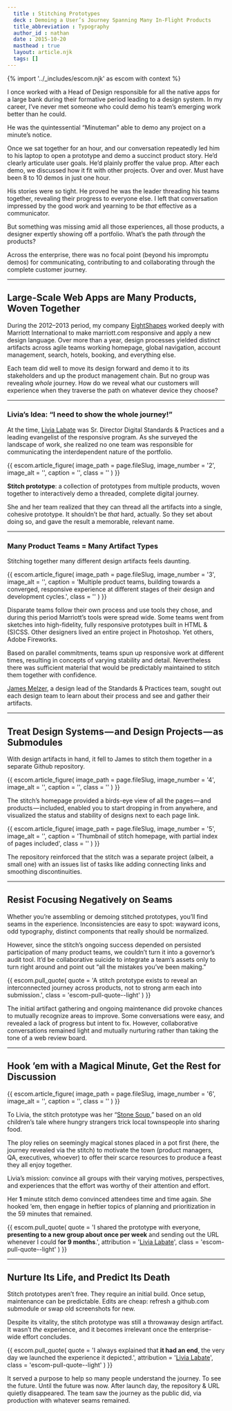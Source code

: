 ```yaml
---
  title : Stitching Prototypes
  deck : Demoing a User’s Journey Spanning Many In-Flight Products
  title_abbreviation : Typography
  author_id : nathan
  date : 2015-10-20
  masthead : true
  layout: article.njk
  tags: []
---
```

{% import '../_includes/escom.njk' as escom with context %}

I once worked with a Head of Design responsible for all the native apps for a large bank during their formative period leading to a design system. In my career, I’ve never met someone who could demo his team’s emerging work better than he could.

He was the quintessential “Minuteman” able to demo any project on a minute’s notice.

Once we sat together for an hour, and our conversation repeatedly led him to his laptop to open a prototype and demo a succinct product story. He’d clearly articulate user goals. He’d plainly proffer the value prop. After each demo, we discussed how it fit with other projects. Over and over. Must have been 8 to 10 demos in just one hour.

His stories were so tight. He proved he was the leader threading his teams together, revealing their progress to everyone else. I left that conversation impressed by the good work and yearning to be _that_ effective as a communicator.

But something was missing amid all those experiences, all those products, a designer expertly showing off a portfolio. What’s the path _through_ the products?

Across the enterprise, there was no focal point (beyond his impromptu demos) for communicating, contributing to and collaborating through the complete customer journey.

* * *

## Large-Scale Web Apps are Many Products, Woven&nbsp;Together

During the 2012–2013 period, my company [EightShapes](http://www.eightshapes.com/) worked deeply with Marriott International to make marriott.com responsive and apply a new design language. Over more than a year, design processes yielded distinct artifacts across agile teams working homepage, global navigation, account management, search, hotels, booking, and everything else.

Each team did well to move its design forward and demo it to its stakeholders and up the product management chain. But no group was revealing _whole_ journey. How do we reveal what our customers will experience when they traverse the path on whatever device they choose?

* * *

### Livia’s Idea: “I need to show the whole journey!”

At the time, [Livia Labate](https://www.linkedin.com/in/livlab) was Sr. Director Digital Standards & Practices and a leading evangelist of the responsive program. As she surveyed the landscape of work, she realized no one team was responsible for communicating the interdependent nature of the portfolio.



  {{ escom.article_figure(
      image_path = page.fileSlug,
      image_number = '2',
      image_alt = '',
      caption = '',
      class = ''
  ) }}



**Stitch prototype**: a collection of prototypes from multiple products, woven together to interactively demo a threaded, complete digital journey.

She and her team realized that they can thread all the artifacts into a single, cohesive prototype. It shouldn’t be _that_ hard, actually. So they set about doing so, and gave the result a memorable, relevant name.

* * *

### Many Product Teams = Many Artifact&nbsp;Types

Stitching together many different design artifacts feels daunting.



  {{ escom.article_figure(
      image_path = page.fileSlug,
      image_number = '3',
      image_alt = '',
      caption = 'Multiple product teams, building towards a converged, responsive experience at different stages of their design and development cycles.',
      class = ''
  ) }}




Disparate teams follow their own process and use tools they chose, and during this period Marriott’s tools were spread wide. Some teams went from sketches into high-fidelity, fully responsive prototypes built in HTML & (S)CSS. Other designers lived an entire project in Photoshop. Yet others, Adobe Fireworks.

Based on parallel commitments, teams spun up responsive work at different times, resulting in concepts of varying stability and detail. Nevertheless there was sufficient material that would be predictably maintained to stitch them together with confidence.

[James Melzer](https://twitter.com/jamesmelzer), a design lead of the Standards & Practices team, sought out each design team to learn about their process and see and gather their artifacts.

* * *

## Treat Design Systems — and Design Projects — as Submodules

With design artifacts in hand, it fell to James to stitch them together in a separate Github repository.



  {{ escom.article_figure(
      image_path = page.fileSlug,
      image_number = '4',
      image_alt = '',
      caption = '',
      class = ''
  ) }}




The stitch’s homepage provided a birds-eye view of all the pages — and products — included, enabled you to start dropping in from anywhere, and visualized the status and stability of designs next to each page link.



  {{ escom.article_figure(
      image_path = page.fileSlug,
      image_number = '5',
      image_alt = '',
      caption = 'Thumbnail of stitch homepage, with partial index of pages included',
      class = ''
  ) }}




The repository reinforced that the stitch was a separate project (albeit, a small one) with an issues list of tasks like adding connecting links and smoothing discontinuities.

* * *

## Resist Focusing Negatively on&nbsp;Seams

Whether you’re assembling or demoing stitched prototypes, you’ll find seams in the experience. Inconsistencies are easy to spot: wayward icons, odd typography, distinct components that really should be normalized.

However, since the stitch’s ongoing success depended on persisted participation of many product teams, we couldn’t turn it into a governor’s audit tool. It’d be collaborative suicide to integrate a team’s assets only to turn right around and point out “all the mistakes you’ve been making.”



  {{ escom.pull_quote(
      quote = 'A stitch prototype exists to reveal an interconnected journey across products, not to strong arm each into submission.',
      class = 'escom-pull-quote--light'
  ) }}




The initial artifact gathering and ongoing maintenance did provoke chances to mutually recognize areas to improve. Some conversations were easy, and revealed a lack of progress but intent to fix. However, collaborative conversations remained light and mutually nurturing rather than taking the tone of a web review board.

* * *

## Hook ’em with a Magical Minute, Get the Rest for Discussion


  {{ escom.article_figure(
      image_path = page.fileSlug,
      image_number = '6',
      image_alt = '',
      caption = '',
      class = ''
  ) }}




To Livia, the stitch prototype was her “[Stone Soup](https://en.wikipedia.org/wiki/Stone_Soup),” based on an old children’s tale where hungry strangers trick local townspeople into sharing food.

The ploy relies on seemingly magical stones placed in a pot first (here, the journey revealed via the stitch) to motivate the town (product managers, QA, executives, whoever) to offer their scarce resources to produce a feast they all enjoy together.

Livia’s mission: convince all groups with their varying motives, perspectives, and experiences that the effort was worthy of their attention and effort.

Her **1** minute stitch demo convinced attendees time and time again. She hooked ’em, then engage in heftier topics of planning and prioritization in the 59 minutes that remained.



  {{ escom.pull_quote(
      quote = 'I shared the prototype with everyone, <strong>presenting to a new group about once per week</strong> and sending out the URL whenever I could f<strong>or 9 months</strong>.',
      attribution = '<a href="https://www.linkedin.com/in/livlab" rel="nofollow noopener" target="_blank">Livia Labate</a>',
      class = 'escom-pull-quote--light'
  ) }}



* * *

## Nurture Its Life, and Predict Its&nbsp;Death

Stitch prototypes aren’t free. They require an initial build. Once setup, maintenance can be predictable. Edits are cheap: refresh a github.com submodule or swap old screenshots for new.

Despite its vitality, the stitch prototype was still a throwaway design artifact. It wasn’t _the_ experience, and it becomes irrelevant once the enterprise-wide effort concludes.



  {{ escom.pull_quote(
      quote = 'I always explained that <strong>it had an end</strong>, the very day we launched the experience it depicted.',
      attribution = '<a href="https://www.linkedin.com/in/livlab" rel="nofollow noopener" target="_blank">Livia Labate</a>',
      class = 'escom-pull-quote--light'
  ) }}




It served a purpose to help so many people understand the journey. To see the future. Until the future was now. After launch day, the repository & URL quietly disappeared. The team saw the journey as the public did, via production with whatever seams remained.